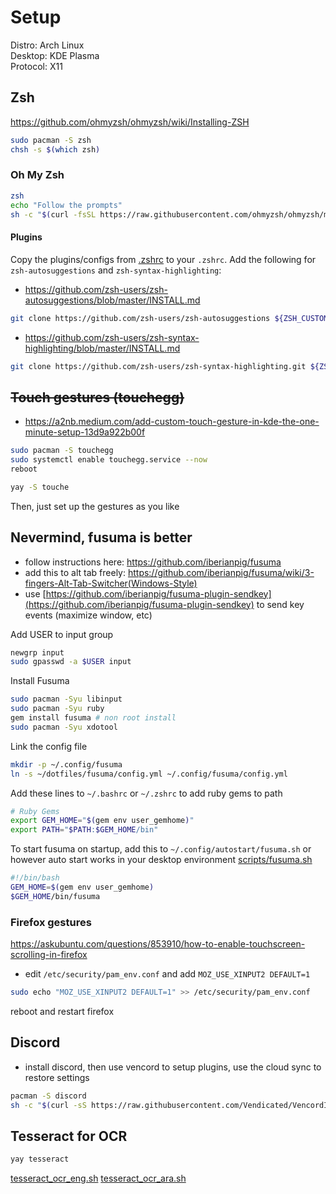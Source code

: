 # Setup
Distro: Arch Linux \
Desktop: KDE Plasma \
Protocol: X11

## Zsh
https://github.com/ohmyzsh/ohmyzsh/wiki/Installing-ZSH
```sh
sudo pacman -S zsh
chsh -s $(which zsh)
```

### Oh My Zsh
```sh
zsh
echo "Follow the prompts"
sh -c "$(curl -fsSL https://raw.githubusercontent.com/ohmyzsh/ohmyzsh/master/tools/install.sh)"
```

#### Plugins
Copy the plugins/configs from [.zshrc](zsh/.zshrc) to your `.zshrc`.
Add the following for `zsh-autosuggestions` and `zsh-syntax-highlighting`:
- https://github.com/zsh-users/zsh-autosuggestions/blob/master/INSTALL.md
```sh
git clone https://github.com/zsh-users/zsh-autosuggestions ${ZSH_CUSTOM:-~/.oh-my-zsh/custom}/plugins/zsh-autosuggestions
```
- https://github.com/zsh-users/zsh-syntax-highlighting/blob/master/INSTALL.md
```sh
git clone https://github.com/zsh-users/zsh-syntax-highlighting.git ${ZSH_CUSTOM:-~/.oh-my-zsh/custom}/plugins/zsh-syntax-highlighting
```

## ~~Touch gestures (touchegg)~~
- https://a2nb.medium.com/add-custom-touch-gesture-in-kde-the-one-minute-setup-13d9a922b00f

```sh
sudo pacman -S touchegg
sudo systemctl enable touchegg.service --now
reboot
```
```sh
yay -S touche
```
Then, just set up the gestures as you like

## Nevermind, fusuma is better
- follow instructions here: https://github.com/iberianpig/fusuma
- add this to alt tab freely: https://github.com/iberianpig/fusuma/wiki/3-fingers-Alt-Tab-Switcher(Windows-Style)
- use [https://github.com/iberianpig/fusuma-plugin-sendkey](https://github.com/iberianpig/fusuma-plugin-sendkey) to send key events (maximize window, etc)

Add USER to input group
```sh
newgrp input
sudo gpasswd -a $USER input
```
Install Fusuma
```sh
sudo pacman -Syu libinput
sudo pacman -Syu ruby
gem install fusuma # non root install
sudo pacman -Syu xdotool
```
Link the config file
```sh
mkdir -p ~/.config/fusuma
ln -s ~/dotfiles/fusuma/config.yml ~/.config/fusuma/config.yml
```
Add these lines to `~/.bashrc` or `~/.zshrc` to add ruby gems to path
```sh
# Ruby Gems
export GEM_HOME="$(gem env user_gemhome)"
export PATH="$PATH:$GEM_HOME/bin"
```

To start fusuma on startup, add this to `~/.config/autostart/fusuma.sh` or however auto start works in your desktop environment
[scripts/fusuma.sh](scripts/fusuma.sh)
```sh
#!/bin/bash
GEM_HOME=$(gem env user_gemhome)
$GEM_HOME/bin/fusuma
```

### Firefox gestures
https://askubuntu.com/questions/853910/how-to-enable-touchscreen-scrolling-in-firefox
- edit `/etc/security/pam_env.conf` and add `MOZ_USE_XINPUT2 DEFAULT=1`
```sh
sudo echo "MOZ_USE_XINPUT2 DEFAULT=1" >> /etc/security/pam_env.conf
```
reboot and restart firefox

## Discord
- install discord, then use vencord to setup plugins, use the cloud sync to restore settings
```sh
pacman -S discord
sh -c "$(curl -sS https://raw.githubusercontent.com/Vendicated/VencordInstaller/main/install.sh)"
```

## Tesseract for OCR
```sh
yay tesseract
```
[tesseract_ocr_eng.sh](tesseract/ocr_eng.sh)
[tesseract_ocr_ara.sh](tesseract/ocr_ara.sh)
